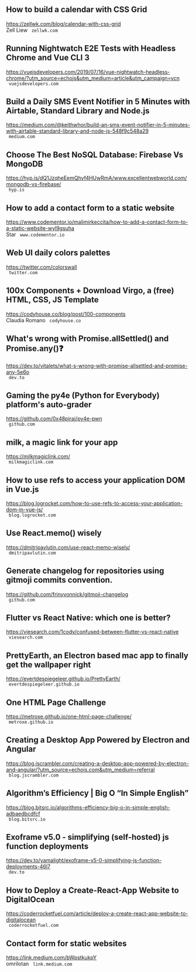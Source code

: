 ## How to build a calendar with CSS Grid  
https://zellwk.com/blog/calendar-with-css-grid  
Zell Liew ` zellwk.com`
  

## Running Nightwatch E2E Tests with Headless Chrome and Vue CLI 3  
https://vuejsdevelopers.com/2019/07/16/vue-nightwatch-headless-chrome/?utm_source=echojs&utm_medium=article&utm_campaign=vcn  
 ` vuejsdevelopers.com`
  

## Build a Daily SMS Event Notifier in 5 Minutes with Airtable, Standard Library and Node.js  
https://medium.com/@keithwhor/build-an-sms-event-notifier-in-5-minutes-with-airtable-standard-library-and-node-js-548f9c548a29  
 ` medium.com`
  

## Choose The Best NoSQL Database: Firebase Vs MongoDB  
https://hyp.is/dQ1JzqheEemQhvf4HUwRmA/www.excellentwebworld.com/mongodb-vs-firebase/  
 ` hyp.is`
  

## How to add a contact form to a static website  
https://www.codementor.io/malimirkeccita/how-to-add-a-contact-form-to-a-static-website-wyl9gsuha  
Star ` www.codementor.io`
  

## Web UI daily colors palettes  
https://twitter.com/colorswall  
 ` twitter.com`
  

## 100x Components + Download Virgo, a (free) HTML, CSS, JS Template  
https://codyhouse.co/blog/post/100-components  
Claudia Romano ` codyhouse.co`
  

## What's wrong with Promise.allSettled() and Promise.any()❓  
https://dev.to/vitalets/what-s-wrong-with-promise-allsettled-and-promise-any-5e6o  
 ` dev.to`
  

## Gaming the py4e (Python for Everybody) platform's auto-grader  
https://github.com/0x48piraj/py4e-pwn  
 ` github.com`
  

## milk, a magic link for your app  
https://milkmagiclink.com/  
 ` milkmagiclink.com`
  

## How to use refs to access your application DOM in Vue.js  
https://blog.logrocket.com/how-to-use-refs-to-access-your-application-dom-in-vue-js/  
 ` blog.logrocket.com`
  

## Use React.memo() wisely  
https://dmitripavlutin.com/use-react-memo-wisely/  
 ` dmitripavlutin.com`
  

## Generate changelog for repositories using gitmoji commits convention.  
https://github.com/frinyvonnick/gitmoji-changelog  
 ` github.com`
  

## Flutter vs React Native: which one is better?  
https://viesearch.com/1codv/confused-between-flutter-vs-react-native  
 ` viesearch.com`
  

## PrettyEarth, an Electron based mac app to finally get the wallpaper right  
https://evertdespiegeleer.github.io/PrettyEarth/  
 ` evertdespiegeleer.github.io`
  

## One HTML Page Challenge  
https://metroxe.github.io/one-html-page-challenge/  
 ` metroxe.github.io`
  

## Creating a Desktop App Powered by Electron and Angular  
https://blog.jscrambler.com/creating-a-desktop-app-powered-by-electron-and-angular/?utm_source=echojs.com&utm_medium=referral  
 ` blog.jscrambler.com`
  

## Algorithm’s Efficiency | Big O “In Simple English”  
https://blog.bitsrc.io/algorithms-efficiency-big-o-in-simple-english-adbaedbcdfcf  
 ` blog.bitsrc.io`
  

## Exoframe v5.0 - simplifying (self-hosted) js function deployments  
https://dev.to/yamalight/exoframe-v5-0-simplifying-js-function-deployments-46l7  
 ` dev.to`
  

## How to Deploy a Create-React-App Website to DigitalOcean  
https://coderrocketfuel.com/article/deploy-a-create-react-app-website-to-digitalocean  
 ` coderrocketfuel.com`
  

## Contact form for static websites  
https://link.medium.com/bWpstkukpY  
omrilotan ` link.medium.com`
  

